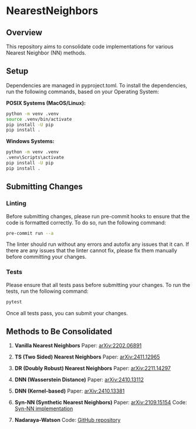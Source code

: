 # NearestNeighbors
## Overview
This repository aims to consolidate code implementations for various Nearest Neighbor (NN) methods.

## Setup
Dependencies are managed in pyproject.toml. To install the dependencies, run the following commands, based on your Operating System:

**POSIX Systems (MacOS/Linux):**
```bash
python -m venv .venv
source .venv/bin/activate
pip install -U pip
pip install .

```
**Windows Systems:**
```cmd
python -m venv .venv
.venv\Scripts\activate
pip install -U pip
pip install .
```
## Submitting Changes
### Linting
Before submitting changes, please run pre-commit hooks to ensure that the code is formatted correctly. To do so, run the following command:
```bash
pre-commit run --a
```
The linter should run without any errors and autofix any issues that it can. If there are any issues that the linter cannot fix, please fix them manually before committing your changes.


### Tests
Please ensure that all tests pass before submitting your changes. To run the tests, run the following command:
```bash
pytest
```
Once all tests pass, you can submit your changes.

## Methods to Be Consolidated
1. **Vanilla Nearest Neighbors**
   Paper: [arXiv:2202.06891](https://arxiv.org/pdf/2202.06891)

2. **TS (Two Sided) Nearest Neighbors**
   Paper: [arXiv:2411.12965](https://arxiv.org/pdf/2411.12965)

3. **DR (Doubly Robust) Nearest Neighbors**
   Paper: [arXiv:2211.14297](https://arxiv.org/pdf/2211.14297)

4. **DNN (Wasserstein Distance)**
   Paper: [arXiv:2410.13112](https://arxiv.org/pdf/2410.13112)

5. **DNN (Kernel-based)**
   Paper: [arXiv:2410.13381](https://arxiv.org/pdf/2410.13381)

6. **Syn-NN (Synthetic Nearest Neighbors)**
   Paper: [arXiv:2109.15154](https://arxiv.org/pdf/2109.15154)
   Code: [Syn-NN implementation](https://github.com/AbdullahO/What-If/blob/main/algorithms/snn_biclustering.py)

7. **Nadaraya-Watson**
   Code: [GitHub repository](https://github.com/ag2435/npr/tree/main/npr/nw)

